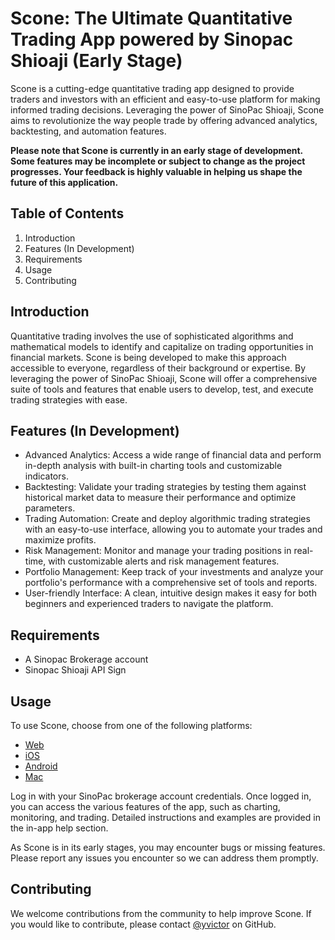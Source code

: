 # Scone: The Ultimate Quantitative Trading App powered by Sinopac Shioaji (Early Stage)
Scone is a cutting-edge quantitative trading app designed to provide traders and investors with an efficient and easy-to-use platform for making informed trading decisions. Leveraging the power of SinoPac Shioaji, Scone aims to revolutionize the way people trade by offering advanced analytics, backtesting, and automation features.

**Please note that Scone is currently in an early stage of development. Some features may be incomplete or subject to change as the project progresses. Your feedback is highly valuable in helping us shape the future of this application.**

## Table of Contents
1. Introduction
2. Features (In Development)
3. Requirements
4. Usage
5. Contributing
<!-- 5. Preview -->

## Introduction

Quantitative trading involves the use of sophisticated algorithms and mathematical models to identify and capitalize on trading opportunities in financial markets. Scone is being developed to make this approach accessible to everyone, regardless of their background or expertise. By leveraging the power of SinoPac Shioaji, Scone will offer a comprehensive suite of tools and features that enable users to develop, test, and execute trading strategies with ease.

## Features (In Development)
- Advanced Analytics: Access a wide range of financial data and perform in-depth analysis with built-in charting tools and customizable indicators.
- Backtesting: Validate your trading strategies by testing them against historical market data to measure their performance and optimize parameters.
- Trading Automation: Create and deploy algorithmic trading strategies with an easy-to-use interface, allowing you to automate your trades and maximize profits.
- Risk Management: Monitor and manage your trading positions in real-time, with customizable alerts and risk management features.
- Portfolio Management: Keep track of your investments and analyze your portfolio's performance with a comprehensive set of tools and reports.
- User-friendly Interface: A clean, intuitive design makes it easy for both beginners and experienced traders to navigate the platform.

## Requirements
- A Sinopac Brokerage account
- Sinopac Shioaji API Sign

## Usage
To use Scone, choose from one of the following platforms:

- [Web](https://sinotrade.github.io/scone/)
- [iOS]()
- [Android]()
- [Mac]()

Log in with your SinoPac brokerage account credentials. Once logged in, you can access the various features of the app, such as charting, monitoring, and trading. Detailed instructions and examples are provided in the in-app help section.

As Scone is in its early stages, you may encounter bugs or missing features. Please report any issues you encounter so we can address them promptly.

## Contributing

We welcome contributions from the community to help improve Scone. If you would like to contribute, please contact [@yvictor](https://github.com/yvictor) on GitHub.
